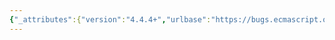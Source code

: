 ```yaml
---
{"_attributes":{"version":"4.4.4+","urlbase":"https://bugs.ecmascript.org/","maintainer":"dherman@mozilla.com"},"bug":{"bug_id":3770,"creation_ts":"2015-02-05 13:47:00 -0800","short_desc":"15.2.3.11 Evaluation: Typo \"hen\" -> \"then\"","delta_ts":"2015-02-12 12:17:43 -0800","product":"Draft for 6th Edition","component":"editorial issue","version":"Rev 32: February 2, 2015 Draft","rep_platform":"All","op_sys":"All","bug_status":"RESOLVED","resolution":"FIXED","priority":"Normal","bug_severity":"normal","everconfirmed":true,"reporter":{"uid":"andrebargull","name":"André Bargull"},"assigned_to":{"uid":"allen","name":"Allen Wirfs-Brock"},"long_desc":[{"commentid":12140,"comment_count":0,"who":{"uid":"andrebargull","name":"André Bargull"},"bug_when":"2015-02-05 13:47:11 -0800","thetext":"15.2.3.11 Runtime Semantics: Evaluation\n\nExportDeclaration : export default ClassDeclaration\n\nStep 4.c\n\n\"hen\" -> \"then\"."},{"commentid":12162,"comment_count":1,"who":{"uid":"allen","name":"Allen Wirfs-Brock"},"bug_when":"2015-02-05 15:29:43 -0800","thetext":"fixed in rev33 editor's draft"},{"commentid":12471,"comment_count":2,"who":{"uid":"allen","name":"Allen Wirfs-Brock"},"bug_when":"2015-02-12 12:17:43 -0800","thetext":"fixed in rev33"}]}}
---
```

